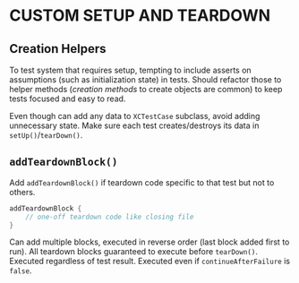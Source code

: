 # CUSTOM SETUP AND TEARDOWN

## Creation Helpers

To test system that requires setup, tempting to include asserts on assumptions (such as initialization state) in tests. Should refactor those to helper methods (*creation methods* to create objects are common) to keep tests focused and easy to read.

Even though can add any data to `XCTestCase` subclass, avoid adding unnecessary state. Make sure each test creates/destroys its data in `setUp()`/`tearDown()`.

## `addTeardownBlock()`

Add `addTeardownBlock()` if teardown code specific to that test but not to others.

```swift
addTeardownBlock {
    // one-off teardown code like closing file
}
```

Can add multiple blocks, executed in reverse order (last block added first to run). All teardown blocks guaranteed to execute before `tearDown()`. Executed regardless of test result. Executed even if `continueAfterFailure` is `false`.
